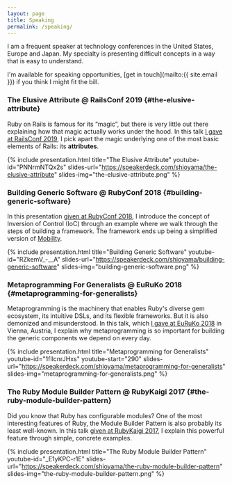 ```yaml
---
layout: page
title: Speaking
permalink: /speaking/
---
```


<script>
    document.addEventListener("DOMContentLoaded",
        function() {
            var div, n,
                v = document.getElementsByClassName("youtube-player");
            for (n = 0; n < v.length; n++) {
                div = document.createElement("div");
                div.setAttribute("data-id", v[n].dataset.id);
                div.setAttribute("data-start", v[n].dataset.start);
                div.innerHTML = labnolThumb(v[n].dataset.id);
                div.onclick = labnolIframe;
                v[n].appendChild(div);
            }
        });

    function labnolThumb(id) {
        var thumb = '<img src="https://i.ytimg.com/vi/ID/hqdefault.jpg">',
            play = '<div class="play"></div>';
        return thumb.replace("ID", id) + play;
    }

    function labnolIframe() {
        var iframe = document.createElement("iframe");
        var embed = "https://www.youtube.com/embed/ID?autoplay=1&start=START";
        iframe.setAttribute("src", embed.replace("ID", this.dataset.id).replace("START", this.dataset.start));
        iframe.setAttribute("frameborder", "0");
        iframe.setAttribute("allowfullscreen", "1");
        iframe.setAttribute("start", this.dataset.start);
        this.parentNode.replaceChild(iframe, this);
    }
</script>

I am a frequent speaker at technology conferences in the United States, Europe
and Japan. My specialty is presenting difficult concepts in a way that is easy to
understand.

I'm available for speaking opportunities, [get in touch](mailto:{{ site.email }}) if you
think I might fit the bill.

### The Elusive Attribute <span class="side-note">@ RailsConf 2019</span> {#the-elusive-attribute}

Ruby on Rails is famous for its “magic”, but there is very little out there
explaining how that magic actually works under the hood. In this talk <a
href="https://railsconf.com/program/sessions#session-751" target="_blank">I
gave at RailsConf 2019</a>, I pick apart the magic underlying one of the most
basic elements of Rails: its **attributes**.

{% include presentation.html
  title="The Elusive Attribute"
  youtube-id="PNNrmNTQx2s"
  slides-url="https://speakerdeck.com/shioyama/the-elusive-attribute"
  slides-img="the-elusive-attribute.png" %}

### Building Generic Software <span class="side-note">@ RubyConf 2018</span> {#building-generic-software}

In this presentation <a
href="https://rubyconf.org/2018/program.html#session-715" target="_blank">given
at RubyConf 2018</a>, I introduce the concept of Inversion of Control (IoC)
through an example where we walk through the steps of building a framework.
The framework ends up being a simplified version of [Mobility](/projects#mobility).

{% include presentation.html
  title="Building Generic Software"
  youtube-id="RZkemV_-__A"
  slides-url="https://speakerdeck.com/shioyama/building-generic-software"
  slides-img="building-generic-software.png" %}

### Metaprogramming For Generalists <span class="side-note">@ EuRuKo 2018</span> {#metaprogramming-for-generalists}

Metaprogramming is the machinery that enables Ruby's diverse gem ecosystem, its
intuitive DSLs, and its flexible frameworks. But it is also demonized and
misunderstood. In this talk, which <a href="https://euruko2018.org/schedule/"
target="_blank">I gave at EuRuKo 2018</a> in Vienna, Austria, I explain why
metaprogramming is so important for building the generic components we depend
on every day.

{% include presentation.html
  title="Metaprogramming for Generalists"
  youtube-id="1fIlcnrJHxs"
  youtube-start="290"
  slides-url="https://speakerdeck.com/shioyama/metaprogramming-for-generalists"
  slides-img="metaprogramming-for-generalists.png" %}

### The Ruby Module Builder Pattern <span class="side-note">@ RubyKaigi 2017</span> {#the-ruby-module-builder-pattern}

Did you know that Ruby has configurable modules? One of the most interesting
features of Ruby, the Module Builder Pattern is also probably its least
well-known. In this talk <a
href="https://rubykaigi.org/2017/presentations/shioyama.html"
target="_blank">given at RubyKaigi 2017</a>, I explain this powerful
feature through simple, concrete examples.

{% include presentation.html
  title="The Ruby Module Builder Pattern"
  youtube-id="_E1yKPC-r1E"
  slides-url="https://speakerdeck.com/shioyama/the-ruby-module-builder-pattern"
  slides-img="the-ruby-module-builder-pattern.png" %}

